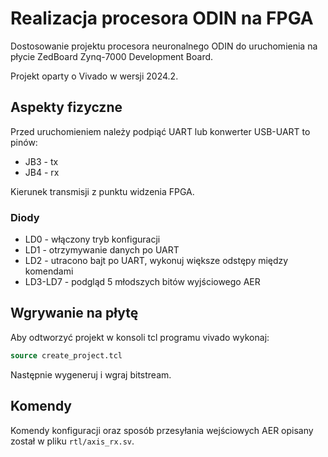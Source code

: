 # Realizacja procesora ODIN na FPGA

Dostosowanie projektu procesora neuronalnego ODIN do uruchomienia na płycie ZedBoard Zynq-7000 Development Board.

Projekt oparty o Vivado w wersji 2024.2.

## Aspekty fizyczne

Przed uruchomieniem należy podpiąć UART lub konwerter USB-UART to pinów:

- JB3 - tx
- JB4 - rx

Kierunek transmisji z punktu widzenia FPGA.

### Diody

- LD0 - włączony tryb konfiguracji
- LD1 - otrzymywanie danych po UART
- LD2 - utracono bajt po UART, wykonuj większe odstępy między komendami
- LD3-LD7 - podgląd 5 młodszych bitów wyjściowego AER

## Wgrywanie na płytę

Aby odtworzyć projekt w konsoli tcl programu vivado wykonaj:

```tcl
source create_project.tcl
```

Następnie wygeneruj i wgraj bitstream.

## Komendy

Komendy konfiguracji oraz sposób przesyłania wejściowych AER opisany został w pliku `rtl/axis_rx.sv`.
